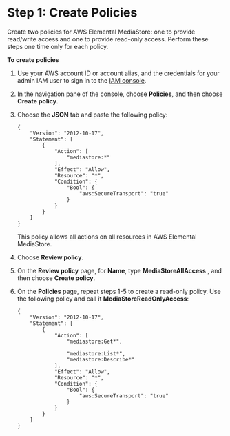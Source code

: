 # Step 1: Create Policies<a name="setting-up-IAM-users-create-nonadmin-policies"></a>

Create two policies for AWS Elemental MediaStore: one to provide read/write access and one to provide read\-only access\. Perform these steps one time only for each policy\.

**To create policies**

1. Use your AWS account ID or account alias, and the credentials for your admin IAM user to sign in to the [IAM console](https://console.aws.amazon.com/iam)\.

1. In the navigation pane of the console, choose **Policies**, and then choose **Create policy**\.

1. Choose the **JSON** tab and paste the following policy:

   ```
   {
       "Version": "2012-10-17",
       "Statement": [
           {
               "Action": [
                   "mediastore:*"
               ],
               "Effect": "Allow",
               "Resource": "*",
               "Condition": {
                   "Bool": {
                       "aws:SecureTransport": "true"
                   }
               }
           }
       ]
   }
   ```

   This policy allows all actions on all resources in AWS Elemental MediaStore\.

1. Choose **Review policy**\.

1. On the **Review policy** page, for **Name**, type **MediaStoreAllAccess** , and then choose **Create policy**\.

1. On the **Policies** page, repeat steps 1\-5 to create a read\-only policy\. Use the following policy and call it **MediaStoreReadOnlyAccess**:

   ```
   {
       "Version": "2012-10-17",
       "Statement": [
           {
               "Action": [
                   "mediastore:Get*",
   
                   "mediastore:List*",
                   "mediastore:Describe*"
               ],
               "Effect": "Allow",
               "Resource": "*",
               "Condition": {
                   "Bool": {
                       "aws:SecureTransport": "true"
                   }
               }
           }
       ]
   }
   ```